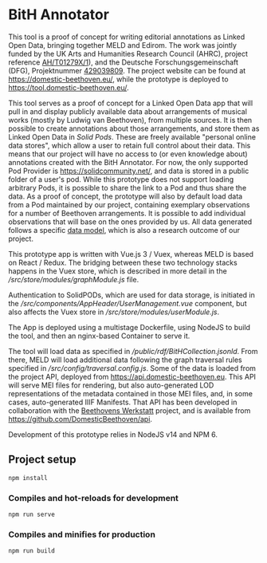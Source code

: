 # BitH Annotator

This tool is a proof of concept for writing editorial annotations
as Linked Open Data, bringing together MELD and Edirom. The work
was jointly funded by the UK Arts and Humanities Research Council
(AHRC), project reference
[AH/T01279X/1](https://gtr.ukri.org/projects?ref=AH%2FT01279X%2F1)),
and the Deutsche Forschungsgemeinschaft (DFG), Projektnummer
[429039809](https://gepris.dfg.de/gepris/projekt/429039809). The
project website can be found at https://domestic-beethoven.eu/, while the
prototype is deployed to https://tool.domestic-beethoven.eu/.

This tool serves as a proof of concept for a Linked Open Data app that
will pull in and display publicly available data about arrangements of
musical works (mostly by Ludwig van Beethoven), from multiple sources.
It is then possible to create annotations about those arrangements, and
store them as Linked Open Data in *Solid Pods*. These are freely
available "personal online data stores", which allow a user to retain
full control about their data. This means that our project will have no
access to (or even knowledge about) annotations created with the BitH
Annotator. For now, the only supported Pod Provider is
https://solidcommunity.net/, and data is stored in a public folder of a user's
pod. While this prototype does not support loading arbitrary Pods, it is
possible to share the link to a Pod and thus share the data. As a proof of
concept, the prototype will also by default load data from a Pod maintained by
our project, containing exemplary observations for a number of Beethoven
arrangements. It is possible to add individual observations that will base on
the ones provided by us. All data generated follows a specific
[data model](https://domestic-beethoven.eu/assets/docs/BitHModelDocumentation_v0.2.1.pdf),
which is also a research outcome of our project.

This prototype app is written with Vue.js 3 / Vuex, whereas MELD is based on
React / Redux. The bridging between these two technology stacks
happens in the Vuex store, which is described in more detail in the
*/src/store/modules/graphModule.js* file.

Authentication to SolidPODs, which are used for data storage, is
initiated in the */src/components/AppHeader/UserManagement.vue*
component, but also affects the Vuex store in */src/store/modules/userModule.js*.

The App is deployed using a multistage Dockerfile, using NodeJS to build the
tool, and then an nginx-based Container to serve it.

The tool will load data as specified in */public/rdf/BitHCollection.jsonld*.
From there, MELD will load additional data following the graph traversal rules
specified in */src/config/traversal.config.js*. Some of the data is loaded from
the project API, deployed from https://api.domestic-beethoven.eu. This API will
serve MEI files for rendering, but also auto-generated LOD representations
of the metadata contained in those MEI files, and, in some cases, auto-generated
IIIF Manifests. That API has been developed in collaboration with the
[Beethovens Werkstatt](https://beethovens-werkstatt.de) project, and is
available from https://github.com/DomesticBeethoven/api.

Development of this prototype relies in NodeJS v14 and NPM 6.

## Project setup
```
npm install
```

### Compiles and hot-reloads for development
```
npm run serve
```

### Compiles and minifies for production
```
npm run build
```
